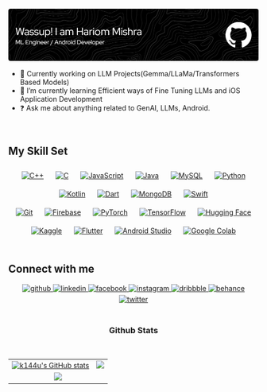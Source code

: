 ![github-header-image (9)](https://github.com/Hariom329/Hariom329/blob/main/github-header-image%20(3).png?raw=true)
<!--
# <div align="center">I'm Hariom, a ML Engineer & Developer from India. 🚀</div>  
<br/>
-->


- 🔭 Currently working on LLM Projects(Gemma/LLaMa/Transformers Based Models)  
- 🌱 I’m currently learning Efficient ways of Fine Tuning LLMs and iOS Application Development
- ❓ Ask me about anything related to GenAI, LLMs, Android.
<br/>

## My Skill Set

<div align="center">  
  <a href="https://www.cplusplus.com/" target="_blank"><img style="margin: 10px" src="https://profilinator.rishav.dev/skills-assets/cplusplus-original.svg" alt="C++" height="50" /></a>  
  <a href="https://www.cprogramming.com/" target="_blank"><img style="margin: 10px" src="https://profilinator.rishav.dev/skills-assets/c-original.svg" alt="C" height="50" /></a>    
  <a href="https://www.javascript.com/" target="_blank"><img style="margin: 10px" src="https://profilinator.rishav.dev/skills-assets/javascript-original.svg" alt="JavaScript" height="50" /></a>  
  <a href="https://www.java.com/" target="_blank"><img style="margin: 10px" src="https://profilinator.rishav.dev/skills-assets/java-original-wordmark.svg" alt="Java" height="50" /></a>
  <a href="https://www.mysql.com/" target="_blank"><img style="margin: 10px" src="https://profilinator.rishav.dev/skills-assets/mysql-original-wordmark.svg" alt="MySQL" height="50" /></a>  
  <a href="https://www.python.org/" target="_blank"><img style="margin: 10px" src="https://profilinator.rishav.dev/skills-assets/python-original.svg" alt="Python" height="50" /></a>
  <a href="https://kotlinlang.org/" target="_blank"><img style="margin: 10px" src="https://upload.wikimedia.org/wikipedia/commons/7/74/Kotlin_Icon.png" alt="Kotlin" height="50" /></a>  
  <a href="https://dart.dev/" target="_blank"><img style="margin: 10px" src="https://www.vectorlogo.zone/logos/dartlang/dartlang-icon.svg" alt="Dart" height="50" /></a>
  <a href="https://www.mongodb.com/" target="_blank"><img style="margin: 10px" src="https://www.vectorlogo.zone/logos/mongodb/mongodb-icon.svg" alt="MongoDB" height="50" /></a>
  <a href="https://developer.apple.com/swift/" target="_blank"><img style="margin: 10px" src="https://upload.wikimedia.org/wikipedia/commons/9/9d/Swift_logo.svg" alt="Swift" height="50" /></a>
</div> 
<div align="center">  
  <a href="https://github.com/" target="_blank"><img style="margin: 10px" src="https://profilinator.rishav.dev/skills-assets/git-scm-icon.svg" alt="Git" height="50" /></a>   
  <a href="https://firebase.google.com/" target="_blank"><img style="margin: 10px" src="https://profilinator.rishav.dev/skills-assets/firebase.png" alt="Firebase" height="50" /></a>
  <a href="https://pytorch.org/" target="_blank"><img style="margin: 10px" src="https://upload.wikimedia.org/wikipedia/commons/1/10/PyTorch_logo_icon.svg" alt="PyTorch" height="50" /></a>  
  <a href="https://www.tensorflow.org/" target="_blank"><img style="margin: 10px" src="https://upload.wikimedia.org/wikipedia/commons/2/2d/Tensorflow_logo.svg" alt="TensorFlow" height="50" /></a> 
  <a href="https://huggingface.co/" target="_blank"><img style="margin: 10px" src="https://huggingface.co/front/assets/huggingface_logo-noborder.svg" alt="Hugging Face" height="50" /></a>  
  <a href="https://www.kaggle.com/" target="_blank"><img style="margin: 10px" src="https://www.vectorlogo.zone/logos/kaggle/kaggle-icon.svg" alt="Kaggle" height="50" /></a>
  <a href="https://flutter.dev/" target="_blank"><img style="margin: 10px" src="https://www.vectorlogo.zone/logos/flutterio/flutterio-icon.svg" alt="Flutter" height="50" /></a>  
  <a href="https://developer.android.com/studio" target="_blank"><img style="margin: 10px" src="https://upload.wikimedia.org/wikipedia/commons/9/92/Android_Studio_Trademark.svg" alt="Android        Studio" height="50" /></a>  
  <a href="https://colab.research.google.com/" target="_blank"><img style="margin: 10px" src="https://upload.wikimedia.org/wikipedia/commons/d/d0/Google_Colaboratory_SVG_Logo.svg" alt="Google       Colab" height="50" /></a>
 

</div>  
<br/>  

## Connect with me  

<div align="center">
    <a href="https://github.com/k144u" target="_blank">
        <img src=https://img.shields.io/badge/github-%2324292e.svg?&style=for-the-badge&logo=github&logoColor=white alt=github style="margin-bottom: 5px;" />
    </a>
    <a href="https://linkedin.com/in/sankalp-pathak-kittu" target="_blank">
        <img src=https://img.shields.io/badge/linkedin-%231E77B5.svg?&style=for-the-badge&logo=linkedin&logoColor=white alt=linkedin style="margin-bottom: 5px;" />
    </a>
    <a href="https://www.facebook.com/people/Sankalp-Pathak/pfbid0afd4zXjNZWntXRjSoQSYHS9RMYafNAEoBRQ8VPsQd4eGmmdvHPT3vMh4S1pUjizhl/" target="_blank">
        <img src=https://img.shields.io/badge/facebook-%232E87FB.svg?&style=for-the-badge&logo=facebook&logoColor=white alt=facebook style="margin-bottom: 5px;" />
    </a>
    <a href="https://www.instagram.com/__.sankalp._/" target="_blank">
        <img src=https://img.shields.io/badge/instagram-%23000000.svg?&style=for-the-badge&logo=instagram&logoColor=white alt=instagram style="margin-bottom: 5px;" />
    </a>
    <a href="https://dribbble.com/K144U/shots" target="_blank">
        <img src=https://img.shields.io/badge/dribbble-%23E45285.svg?&style=for-the-badge&logo=dribbble&logoColor=white alt=dribbble style="margin-bottom: 5px;" />
    </a>
    <a href="https://www.behance.net/sankalppathak04" target="_blank">
        <img src=https://img.shields.io/badge/behance-%23191919.svg?&style=for-the-badge&logo=behance&logoColor=white alt=behance style="margin-bottom: 5px;" />
    </a>
    <a href="https://x.com/Kittu_isaDev?t=zIHXJNuo1QZ2JHpAiIjkTA&s=09" target="_blank">
        <img src=https://img.shields.io/badge/twitter-%2300acee.svg?&style=for-the-badge&logo=twitter&logoColor=white alt=twitter style="margin-bottom: 5px;" />
    </a>  
</div>  
<br/>  

<h3><p align="center"><b>Github Stats</b></p></h3>
<table>
     <tr> 
          <td>
               <a href="http://www.github.com/k144u"><img src="https://github-readme-stats.vercel.app/api?username=k144u&show_icons=true&theme=transparent&hide_border=true" alt="k144u's GitHub stats" /></a> 
          </td> 
          <td> 
               <a href="http://www.github.com/k144u"><img src="https://github-readme-streak-stats.herokuapp.com/?user=k144u&stroke=0891b2&background=0d1117&ring=ec4899&fire=ec4899&currStreakNum=0891b2&currStreakLabel=ec4899&sideNums=0891b2&sideLabels=0891b2&dates=0891b2&hide_border=true" /></a>
          </td> 
     </tr> 
     <br>
     <tr>
          <td colspan="2" align="center">
               <center>
                 <a href="https://visitorbadge.io/status?path=https%3A%2F%2Fgithub.com%2FK144U%2F"><img src="https://api.visitorbadge.io/api/visitors?path=https%3A%2F%2Fgithub.com%2FK144U%2F&labelColor=%23202a25&countColor=%23c4ebc8&style=flat" /></a>
               </center>
          </td>
     </tr>
</table>
